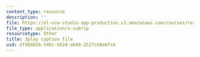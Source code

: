 ```yaml
---
content_type: resource
description: ''
file: https://ol-ocw-studio-app-production.s3.amazonaws.com/courses/res-6-012-introduction-to-probability-spring-2018/df460826546c5624ab602527c68e6fc4_VCyJGp6Enxg.vtt
file_type: application/x-subrip
resourcetype: Other
title: 3play caption file
uid: df460826-546c-5624-ab60-2527c68e6fc4
---
```

